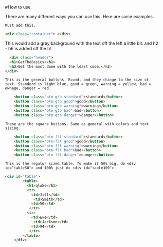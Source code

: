 #How to use

There are many different ways you can use this. Here are some examples.

```
Must add this.
```
```html
<div class="container"> </div>
```

This would add a gray background with the text off the left a little bit. and h2 - h6 is added off the h1.
```html
  <div class="header">
  <h1>GetTheBasics</h1>
  <h3>Get the most done with the least code.</h3>
</div>
  ```
  
```
This is the general buttons. Round, and they change to the size of text. Standerd is light blue, good = green, warning = yellow, bad = ownage, danger = red. 
```
```html
    <button class="btn-gtb standard">standard</button>
    <button class="btn-gtb good">good</button>
    <button class="btn-gtb warning">warning</button>
    <button class="btn-gtb bad">bad</button>
    <button class="btn-gtb danger">danger</button>
```
    
    These are the square buttons. Same as general with colors and text sizing.
```html
    <button class="btn-flt standard">standard</button>
    <button class="btn-flt good">good</button>
    <button class="btn-flt warning">warning</button>
    <button class="btn-flt bad">bad</button>
    <button class="btn-flt danger">danger</button>
```

```
This is the regulur sized table. To make it 50% big, do <div id="table50"> and 100% just do <div id="table100">.
```
```html
<div id="table">
        <table>
          <h1>qlwke</h1>
          <tr>
            <td>Jill</td>
             <td>Smith</td>
            <td>50</td>
           </tr>
          <tr>
            <td>Eve</td>
             <td>Jackson</td>
            <td>94</td>
           </tr>
        </table>
    </div>
```

